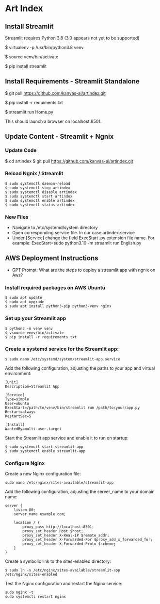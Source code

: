# Art Index

## Install Streamlit

Streamlit requires Python 3.8 (3.9 appears not yet to be supported)

$ virtualenv -p /usr/bin/python3.8 venv

$ source venv/bin/activate

$ pip install streamlit

## Install Requirements - Streamlit Standalone

$ git pull https://github.com/kanvas-ai/artindex.git

$ pip install -r requiments.txt

$ streamlit run Home.py

This should launch a browser on localhost:8501.


## Update Content - Streamlit + Ngnix

### Update Code
$ cd artindex
$ git pull https://github.com/kanvas-ai/artindex.git

### Reload Ngnix / Streamlit
```
$ sudo systemctl daemon-reload
$ sudo systemctl stop artindex
$ sudo systemctl disable artindex
$ sudo systemctl start artindex
$ sudo systemctl enable artindex
$ sudo systemctl status artindex
```

### New Files

* Navigate to /etc/systemd/system directory
* Open corresponding service file. In our case artindex.service
* Under [Service] change the field ExecStart .py extension file name. For example: ExecStart=sudo python3.10 -m streamlit run English.py

## AWS Deployment Instructions

* GPT Prompt: What are the steps to deploy a streamlit app with ngnix on Aws?
### Install required packages on AWS Ubuntu
```
$ sudo apt update
$ sudo apt upgrade
$ sudo apt install python3-pip python3-venv nginx
```
### Set up your Streamlit app
```
$ python3 -m venv venv
$ vsource venv/bin/activate
$ pip install -r requirements.txt
```
### Create a systemd service for the Streamlit app:
```
$ sudo nano /etc/systemd/system/streamlit-app.service
```
Add the following configuration, adjusting the paths to your app and virtual environment:
```
[Unit]
Description=Streamlit App

[Service]
Type=simple
User=ubuntu
ExecStart=/path/to/venv/bin/streamlit run /path/to/your/app.py
Restart=always
RestartSec=5

[Install]
WantedBy=multi-user.target
```
Start the Streamlit app service and enable it to run on startup:

```
$ sudo systemctl start streamlit-app
$ sudo systemctl enable streamlit-app
```

### Configure Nginx

Create a new Nginx configuration file:

```
sudo nano /etc/nginx/sites-available/streamlit-app
```

Add the following configuration, adjusting the server_name to your domain name:
```
server {
    listen 80;
    server_name example.com;

    location / {
        proxy_pass http://localhost:8501;
        proxy_set_header Host $host;
        proxy_set_header X-Real-IP $remote_addr;
        proxy_set_header X-Forwarded-For $proxy_add_x_forwarded_for;
        proxy_set_header X-Forwarded-Proto $scheme;
    }
}
```
Create a symbolic link to the sites-enabled directory:
```
$ sudo ln -s /etc/nginx/sites-available/streamlit-app /etc/nginx/sites-enabled
```
Test the Nginx configuration and restart the Nginx service:
```
sudo nginx -t
sudo systemctl restart nginx
```
